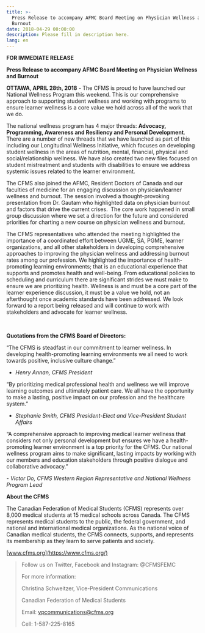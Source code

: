 ```yaml
---
title: >-
  Press Release to accompany AFMC Board Meeting on Physician Wellness and
  Burnout
date: 2018-04-29 00:00:00
description: Please fill in description here.
lang: en
---
```


**FOR IMMEDIATE RELEASE**

**Press Release to accompany AFMC Board Meeting on Physician Wellness and Burnout**

**OTTAWA, APRIL 28th, 2018** - The CFMS is proud to have launched our National Wellness Program this weekend. This is our comprehensive approach to supporting student wellness and working with programs to ensure learner wellness is a core value we hold across all of the work that we do.

The national wellness program has 4 major threads: **Advocacy, Programming, Awareness and Resiliency and Personal Development**. There are a number of new threads that we have launched as part of this including our Longitudinal Wellness Initiative, which focuses on developing student wellness in the areas of nutrition, mental, financial, physical and social/relationship wellness. We have also created two new files focused on student mistreatment and students with disabilities to ensure we address systemic issues related to the learner environment.

The CFMS also joined the AFMC, Resident Doctors of Canada and our faculties of medicine for an engaging discussion on physician/learner wellness and burnout. The session involved a thought-provoking presentation from Dr. Gautam who highlighted data on physician burnout and factors that drive the current crises. &nbsp;The core work happened in small group discussion where we set a direction for the future and considered priorities for charting a new course on physician wellness and burnout.

The CFMS representatives who attended the meeting highlighted the importance of a coordinated effort between UGME, SA, PGME, learner organizations, and all other stakeholders in developing comprehensive approaches to improving the physician wellness and addressing burnout rates among our profession. We highlighted the importance of health-promoting learning environments; that is an educational experience that supports and promotes health and well-being. From educational policies to scheduling and curriculum there are significant strides we must make to ensure we are prioritizing health. Wellness is and must be a core part of the learner experience discussion, it must be a value we hold, not an afterthought once academic standards have been addressed. We look forward to a report being released and will continue to work with stakeholders and advocate for learner wellness.

&nbsp;

**Quotations from the CFMS Board of Directors:**

“The CFMS is steadfast in our commitment to learner wellness. In developing health-promoting learning environments we all need to work towards positive, inclusive culture change.”

* *Henry Annan, CFMS President*

“By prioritizing medical professional health and wellness we will improve learning outcomes and ultimately patient care. We all have the opportunity to make a lasting, positive impact on our profession and the healthcare system.”

* *Stephanie Smith, CFMS President-Elect and Vice-President Student Affairs*

“A comprehensive approach to improving medical learner wellness that considers not only personal development but ensures we have a health-promoting learner environment is a top priority for the CFMS. Our national wellness program aims to make significant, lasting impacts by working with our members and education stakeholders through positive dialogue and collaborative advocacy.”

*- Victor Do, CFMS Western Region Representative and National Wellness Program Lead*

**About the CFMS**

The Canadian Federation of Medical Students (CFMS) represents over 8,000 medical students at 15 medical schools across Canada. The CFMS represents medical students to the public, the federal government, and national and international medical organizations. As the national voice of Canadian medical students, the CFMS connects, supports, and represents its membership as they learn to serve patients and society.

[www.cfms.org](https://www.cfms.org/)

> Follow us on Twitter, Facebook and Instagram: @CFMSFEMC
>
>
> For more information:
>
>
> Christina Schweitzer, Vice-President Communications
>
>
> Canadian Federation of Medical Students
>
>
> Email: vpcommunications@cfms.org
>
>
> Cell: 1-587-225-8165